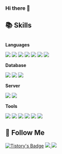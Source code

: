 ### Hi there 👋

## 📚 Skills 
<div style="display:flex; flex-direction:column; align-items:flex-start;">
    <!-- Languages -->
    <p><strong>Languages</strong></p>
    <div>
        <img src="https://img.shields.io/badge/Python-3766AB?style=flat-square&logo=Python&logoColor=white"/></a>
        <img src="https://img.shields.io/badge/Pandas-150458?style=flat-square&logo=Pandas&logoColor=white"/></a>
        <img src="https://img.shields.io/badge/Numpy-013243?style=flat-square&logo=Numpy&logoColor=white"/></a>
        <img src="https://img.shields.io/badge/Sklearn-F7931E?style=flat-square&logo=Pandas&logoColor=white"/></a>
        <img src="https://img.shields.io/badge/R-276DC3?style=flat-square&logo=R&logoColor=white"/></a>
        <img src="https://img.shields.io/badge/RStusio-75AADB?style=flat-square&logo=RStusio&logoColor=white"/></a>
        <img src="https://img.shields.io/badge/Mysql-E6B91E?style=flat-square&logo=MySql&logoColor=white"/></a>
    </div>
    <!-- Database -->
    <p><strong>Database</strong></p>
    <div>
        <img src="https://img.shields.io/badge/oracle-F80000?style=flat-square&logo=oracle&logoColor=white">  
        <img src="https://img.shields.io/badge/PostgreSQL-4169E1?style=flat-square&logo=PostgreSQL&logoColor=white">
        <img src="https://img.shields.io/badge/DBeaver-382923?style=flat-square&logo=PostgreSQL&logoColor=white">
    </div>
    <!-- Server -->
    <p><strong>Server</strong></p>
    <div>
        <img src="https://img.shields.io/badge/Linux-FCC624?style=for-flat-square&logo=Linux&logoColor=black"> 
        <img src="https://img.shields.io/badge/Openstack-ED1944?style=for-flat-square&logo=Openstack&logoColor=white"> 
    </div>
      <!-- Tools -->
    <p><strong>Tools</strong></p>
    <div>
        <img src="https://img.shields.io/badge/FileZilla-BF0000?style=for-flat-square&logo=FileZilla&logoColor=white"> 
        <img src="https://img.shields.io/badge/Visual Studio-5C2D91?style=for-flat-square&logo=Visual Studio&logoColor=white"> 
        <img src="https://img.shields.io/badge/Visual Studio Code-007ACC?style=for-flat-square&logo=Visual Studio Code&logoColor=white"> 
        <img src="https://img.shields.io/badge/Google Colab-F9AB00?style=for-flat-square&logo=Google Colab&logoColor=white"> 
        <img src="https://img.shields.io/badge/Pycharm-000000?style=for-flat-square&logo=Pycharm&logoColor=white"> 
        <img src="https://img.shields.io/badge/Jupyter-F37626?style=for-flat-square&logo=Jupyter&logoColor=white"> 
    </div>
</div>

## 🌈 Follow Me 
[![Tistory's Badge](https://github-readme-tistory-card.vercel.app/api/badge?name=Tistory&theme=dark)](https://armmy.tistory.com/category)
<a href="https://armmy.tistory.com/">
<img src="https://img.shields.io/badge/Tistory-000000?style=for-flat-square&logo=Tistory&logoColor=white" > 
</a>
<a href="https://www.notion.so/5afcc0a4d76e4906ba127a17fa0ae682?pvs=4">
<img src="https://img.shields.io/badge/Notion-000000?style=for-flat-square&logo=Notion&logoColor=white" > 
</a>
